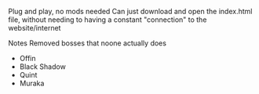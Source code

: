 Plug and play, no mods needed
Can just download and open the index.html file, without needing to having a constant "connection" to the website/internet 


Notes
Removed bosses that noone actually does
- Offin
- Black Shadow
- Quint
- Muraka
